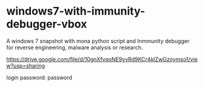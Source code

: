 # windows7-with-immunity-debugger-vbox
A windows 7 snapshot with mona python script and Inmmunity debugger for reverse engineering, malware analysis or research.

https://drive.google.com/file/d/10gnXfvqoNE9yvRd9KCr4kIZwGzoymso1/view?usp=sharing 

login password: password
